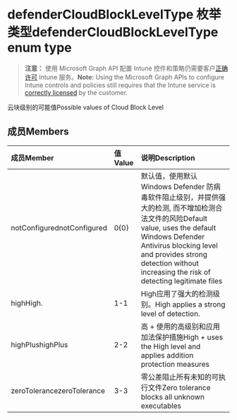 # <a name="defendercloudblockleveltype-enum-type"></a><span data-ttu-id="ebef5-101">defenderCloudBlockLevelType 枚举类型</span><span class="sxs-lookup"><span data-stu-id="ebef5-101">defenderCloudBlockLevelType enum type</span></span>

> <span data-ttu-id="ebef5-102">**注意：** 使用 Microsoft Graph API 配置 Intune 控件和策略仍需要客户[正确许可](https://go.microsoft.com/fwlink/?linkid=839381) Intune 服务。</span><span class="sxs-lookup"><span data-stu-id="ebef5-102">**Note:** Using the Microsoft Graph APIs to configure Intune controls and policies still requires that the Intune service is [correctly licensed](https://go.microsoft.com/fwlink/?linkid=839381) by the customer.</span></span>

<span data-ttu-id="ebef5-103">云块级别的可能值</span><span class="sxs-lookup"><span data-stu-id="ebef5-103">Possible values of Cloud Block Level</span></span>
## <a name="members"></a><span data-ttu-id="ebef5-104">成员</span><span class="sxs-lookup"><span data-stu-id="ebef5-104">Members</span></span>
|<span data-ttu-id="ebef5-105">成员</span><span class="sxs-lookup"><span data-stu-id="ebef5-105">Member</span></span>|<span data-ttu-id="ebef5-106">值</span><span class="sxs-lookup"><span data-stu-id="ebef5-106">Value</span></span>|<span data-ttu-id="ebef5-107">说明</span><span class="sxs-lookup"><span data-stu-id="ebef5-107">Description</span></span>|
|:---|:---|:---|
|<span data-ttu-id="ebef5-108">notConfigured</span><span class="sxs-lookup"><span data-stu-id="ebef5-108">notConfigured</span></span>|<span data-ttu-id="ebef5-109">0</span><span class="sxs-lookup"><span data-stu-id="ebef5-109">{0}</span></span>|<span data-ttu-id="ebef5-110">默认值，使用默认 Windows Defender 防病毒软件阻止级别，并提供强大的检测, 而不增加检测合法文件的风险</span><span class="sxs-lookup"><span data-stu-id="ebef5-110">Default value, uses the default Windows Defender Antivirus blocking level and provides strong detection without increasing the risk of detecting legitimate files</span></span>|
|<span data-ttu-id="ebef5-111">high</span><span class="sxs-lookup"><span data-stu-id="ebef5-111">High.</span></span>|<span data-ttu-id="ebef5-112">1</span><span class="sxs-lookup"><span data-stu-id="ebef5-112">-1</span></span>|<span data-ttu-id="ebef5-113">High应用了强大的检测级别。</span><span class="sxs-lookup"><span data-stu-id="ebef5-113">High applies a strong level of detection.</span></span>|
|<span data-ttu-id="ebef5-114">highPlus</span><span class="sxs-lookup"><span data-stu-id="ebef5-114">highPlus</span></span>|<span data-ttu-id="ebef5-115">2</span><span class="sxs-lookup"><span data-stu-id="ebef5-115">-2</span></span>|<span data-ttu-id="ebef5-116">高 + 使用的高级别和应用加法保护措施</span><span class="sxs-lookup"><span data-stu-id="ebef5-116">High + uses the High level and applies addition protection measures</span></span>|
|<span data-ttu-id="ebef5-117">zeroTolerance</span><span class="sxs-lookup"><span data-stu-id="ebef5-117">zeroTolerance</span></span>|<span data-ttu-id="ebef5-118">3</span><span class="sxs-lookup"><span data-stu-id="ebef5-118">-3</span></span>|<span data-ttu-id="ebef5-119">零公差阻止所有未知的可执行文件</span><span class="sxs-lookup"><span data-stu-id="ebef5-119">Zero tolerance blocks all unknown executables</span></span>|








